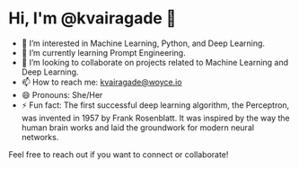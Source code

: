# Hi, I'm @kvairagade 👋

- 👀 I’m interested in Machine Learning, Python, and Deep Learning.
- 🌱 I’m currently learning Prompt Engineering.
- 💞️ I’m looking to collaborate on projects related to Machine Learning and Deep Learning.
- 📫 How to reach me: kvairagade@woyce.io
- 😄 Pronouns: She/Her
- ⚡ Fun fact: The first successful deep learning algorithm, the Perceptron, was invented in 1957 by Frank Rosenblatt. It was inspired by the way the human brain works and laid the groundwork for modern neural networks.

Feel free to reach out if you want to connect or collaborate!

